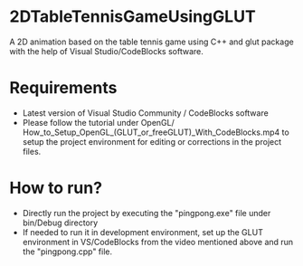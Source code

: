 # 2DTableTennisGameUsingGLUT
A 2D animation based on the table tennis game using C++ and glut package with the help of Visual Studio/CodeBlocks software.

# Requirements
- Latest version of Visual Studio Community / CodeBlocks software
- Please follow the tutorial under OpenGL/ How_to_Setup_OpenGL_(GLUT_or_freeGLUT)_With_CodeBlocks.mp4 to setup the project environment for editing or corrections in the project files.

# How to run?
- Directly run the project by executing the "pingpong.exe" file under bin/Debug directory
- If needed to run it in development environment, set up the GLUT environment in VS/CodeBlocks from the video mentioned above and run the "pingpong.cpp" file.
